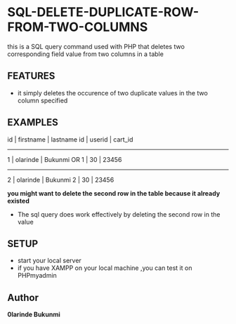 # SQL-DELETE-DUPLICATE-ROW-FROM-TWO-COLUMNS
this is a  SQL query command used with PHP that deletes two corresponding field value from two columns in a table

## FEATURES
* it simply deletes the occurence of two duplicate values in the two column specified

## EXAMPLES

  id | firstname | lastname           id | userid | cart_id
-----------------------------       --------------------------
  1 | olarinde   | Bukunmi      OR        1 | 30     | 23456   
-----------------------------       ---------------------------
  2 | olarinde   | Bukunmi             2 | 30     | 23456

 **you might want to delete the second row in the table because it already existed**

 * The sql query does work effectively by deleting the second row in the value


 

## SETUP
* start your local server
* if you have XAMPP on your local machine ,you can test it on PHPmyadmin


## Author 
**0larinde Bukunmi**
